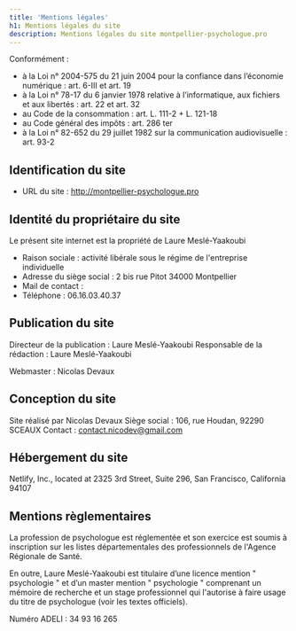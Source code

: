 ```yaml
---
title: 'Mentions légales'
h1: Mentions légales du site
description: Mentions légales du site montpellier-psychologue.pro
---
```


Conformément :

- à la Loi n° 2004-575 du 21 juin 2004 pour la confiance dans l’économie numérique : art. 6-III et art. 19
- à la Loi n° 78-17 du 6 janvier 1978 relative à l’informatique, aux fichiers et aux libertés : art. 22 et art. 32
- au Code de la consommation : art. L. 111-2 + L. 121-18
- au Code général des impôts : art. 286 ter
- à la Loi n° 82-652 du 29 juillet 1982 sur la communication audiovisuelle : art. 93-2

## Identification du site

- URL du site : http://montpellier-psychologue.pro

## Identité du propriétaire du site

Le présent site internet est la propriété de Laure Meslé-Yaakoubi

- Raison sociale : activité libérale sous le régime de l'entreprise individuelle
- Adresse du siège social : 2 bis rue Pitot 34000 Montpellier
- Mail de contact :
- Téléphone : 06.16.03.40.37

## Publication du site

Directeur de la publication : Laure Meslé-Yaakoubi
Responsable de la rédaction : Laure Meslé-Yaakoubi

Webmaster : Nicolas Devaux

## Conception du site

Site réalisé par Nicolas Devaux
Siège social : 106, rue Houdan, 92290 SCEAUX
Contact : contact.nicodev@gmail.com

## Hébergement du site
Netlify, Inc., located at 2325 3rd Street, Suite 296, San Francisco, California 94107

## Mentions règlementaires
La profession de psychologue est réglementée et son exercice est soumis à inscription sur les listes départementales des professionnels de l'Agence Régionale de Santé.

En outre, Laure Meslé-Yaakoubi est titulaire d’une licence mention " psychologie " et d’un master mention " psychologie " comprenant un mémoire de recherche et un stage professionnel qui l'autorise à faire usage du titre de psychologue (voir les textes officiels).

Numéro ADELI : 34 93 16 265
